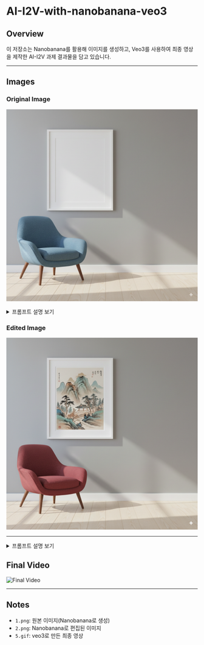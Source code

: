 # AI-I2V-with-nanobanana-veo3
## Overview
이 저장소는 Nanobanana를 활용해 이미지를 생성하고, Veo3를 사용하여 최종 영상을 제작한 AI-I2V 과제 결과물을 담고 있습니다.

---

## Images

### Original Image
![Original](https://github.com/dyyeon/AI-I2V-with-nanobanana-veo3/blob/742b32be91252e0b8c32631047747d6165b63471/assets/1.png)

<details>
<summary>프롬프트 설명 보기</summary>

<i>의자를 붉은색으로 바꿔주고, 빈 액자에는 멋있는 동양화를 넣고 싶어.</i>

</details>

### Edited Image
![Edited](https://github.com/dyyeon/AI-I2V-with-nanobanana-veo3/blob/742b32be91252e0b8c32631047747d6165b63471/assets/2.png)

---

<details>
<summary>프롬프트 설명 보기</summary>

<i>
카메라는 회색 벽에 걸린 동양화를 비춘다. 줌인하며 그림 속으로 순식간에 빨려 들어간다.
장면이 바뀌어 그림 속 세계의 길 위에 서 있다. 흙길과 소나무, 계곡, 정자가 보인다.
카메라는 정자 앞으로 다가갔다가 고개를 들어 웅장한 산봉우리를 비춘다.
</i>

</details>


## Final Video
![Final Video](https://github.com/dyyeon/AI-I2V-with-nanobanana-veo3/blob/742b32be91252e0b8c32631047747d6165b63471/assets/5.gif)

---

## Notes
- `1.png`: 원본 이미지(Nanobanana로 생성)
- `2.png`: Nanobanana로 편집된 이미지
- `5.gif`: veo3로 만든 최종 영상
